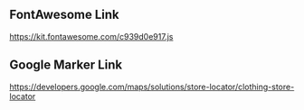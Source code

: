 
## FontAwesome Link

https://kit.fontawesome.com/c939d0e917.js


## Google Marker Link
https://developers.google.com/maps/solutions/store-locator/clothing-store-locator